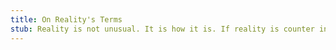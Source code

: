 ```yaml
---
title: On Reality's Terms
stub: Reality is not unusual. It is how it is. If reality is counter intuitive, it is your intuitions which must change. You must learn to think about reality in reality's terms.
---
```

